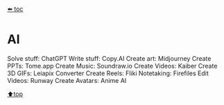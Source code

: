 ﻿###### <top>
[⬅️ toc](./README.md)
# AI  

Solve stuff:  ChatGPT
Write stuff: Copy.AI
Create art:  Midjourney
Create PPTs: Tome.app
Create Music: Soundraw.io
Create Videos: Kaiber
Create 3D GIFs: Leiapix Converter
Create Reels: Fliki
Notetaking: Firefiles
Edit Videos: Runway
Create Avatars: Anime AI

[⬆️top](#top)